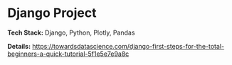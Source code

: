 
# Django Project

**Tech Stack:** Django, Python, Plotly, Pandas

**Details:** <https://towardsdatascience.com/django-first-steps-for-the-total-beginners-a-quick-tutorial-5f1e5e7e9a8c>
